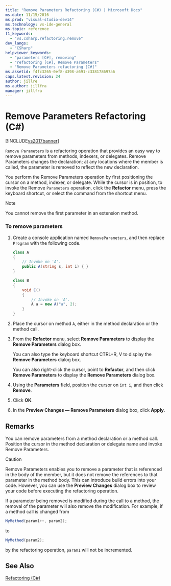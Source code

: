 ```yaml
---
title: "Remove Parameters Refactoring (C#) | Microsoft Docs"
ms.date: 11/15/2016
ms.prod: "visual-studio-dev14"
ms.technology: vs-ide-general
ms.topic: reference
f1_keywords:
  - "vs.csharp.refactoring.remove"
dev_langs:
  - "CSharp"
helpviewer_keywords:
  - "parameters [C#], removing"
  - "refactoring [C#], Remove Parameters"
  - "Remove Parameters refactoring [C#]"
ms.assetid: f4fc3265-0ef8-4398-a691-c338178697a6
caps.latest.revision: 24
author: jillre
ms.author: jillfra
manager: jillfra
---
```

# Remove Parameters Refactoring (C#)
[!INCLUDE[vs2017banner](../includes/vs2017banner.md)]

`Remove Parameters` is a refactoring operation that provides an easy way to remove parameters from methods, indexers, or delegates. Remove Parameters changes the declaration; at any locations where the member is called, the parameter is removed to reflect the new declaration.

 You perform the Remove Parameters operation by first positioning the cursor on a method, indexer, or delegate. While the cursor is in position, to invoke the Remove `Parameters` operation, click the **Refactor** menu, press the keyboard shortcut, or select the command from the shortcut menu.

> [!NOTE]
> You cannot remove the first parameter in an extension method.

### To remove parameters

1. Create a console application named `RemoveParameters`, and then replace `Program` with the following code.

    ```csharp
    class A
    {
        // Invoke on 'A'.
        public A(string s, int i) { }
    }

    class B
    {
        void C()
        {
            // Invoke on 'A'.
            A a = new A("a", 2);
        }
    }
    ```

2. Place the cursor on method `A`, either in the method declaration or the method call.

3. From the **Refactor** menu, select **Remove Parameters** to display the **Remove Parameters** dialog box.

     You can also type the keyboard shortcut CTRL+R, V to display the **Remove Parameters** dialog box.

     You can also right-click the cursor, point to **Refactor**, and then click **Remove Parameters** to display the **Remove Parameters** dialog box.

4. Using the **Parameters** field, position the cursor on `int i`, and then click **Remove**.

5. Click **OK**.

6. In the **Preview Changes — Remove Parameters** dialog box, click **Apply**.

## Remarks
 You can remove parameters from a method declaration or a method call. Position the cursor in the method declaration or delegate name and invoke Remove Parameters.

> [!CAUTION]
> Remove Parameters enables you to remove a parameter that is referenced in the body of the member, but it does not remove the references to that parameter in the method body. This can introduce build errors into your code. However, you can use the **Preview Changes** dialog box to review your code before executing the refactoring operation.

 If a parameter being removed is modified during the call to a method, the removal of the parameter will also remove the modification. For example, if a method call is changed from

```csharp
MyMethod(param1++, param2);
```

 to

```csharp
MyMethod(param2);
```

 by the refactoring operation, `param1` will not be incremented.

## See Also
 [Refactoring (C#)](../csharp-ide/refactoring-csharp.md)